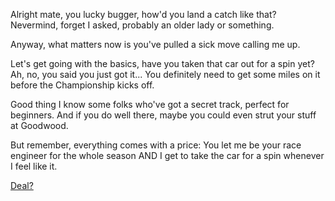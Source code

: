 Alright mate, you lucky bugger, how'd you land a catch like that? Nevermind, forget I asked, probably an older lady or something.

Anyway, what matters now is you've pulled a sick move calling me up.

Let's get going with the basics, have you taken that car out for a spin yet? Ah, no, you said you just got it... You definitely need to get some miles on it before the Championship kicks off.

Good thing I know some folks who've got a secret track, perfect for beginners. And if you do well there, maybe you could even strut your stuff at Goodwood.

But remember, everything comes with a price: You let me be your race engineer for the whole season AND I get to take the car for a spin whenever I feel like it.

[Deal?](./61320.md)
